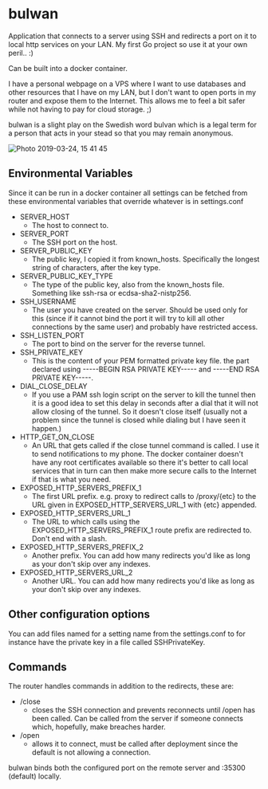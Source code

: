 # bulwan
Application that connects to a server using SSH and redirects a port on it to local http services on your LAN.
My first Go project so use it at your own peril.. :)

Can be built into a docker container.

I have a personal webpage on a VPS where I want to use databases and other resources that I have on my LAN, but I don't want to open ports in my router and expose them to the Internet. This allows me to feel a bit safer while not having to pay for cloud storage. ;)

bulwan is a slight play on the Swedish word bulvan which is a legal term for a person that acts in your stead so that you may remain anonymous.

![Photo 2019-03-24, 15 41 45](https://user-images.githubusercontent.com/948240/125592402-63053ad9-00fe-466b-a3d6-12fdd15ba960.png)

## Environmental Variables
Since it can be run in a docker container all settings can be fetched from these environmental variables that override whatever is in settings.conf

* SERVER_HOST
  - The host to connect to.
* SERVER_PORT
  - The SSH port on the host.
* SERVER_PUBLIC_KEY
  - The public key, I copied it from known_hosts. Specifically the longest string of characters, after the key type.
* SERVER_PUBLIC_KEY_TYPE
  - The type of the public key, also from the known_hosts file. Something like ssh-rsa or ecdsa-sha2-nistp256.
* SSH_USERNAME
  - The user you have created on the server. Should be used only for this (since if it cannot bind the port it will try to kill all other connections by the same user) and probably have restricted access.
* SSH_LISTEN_PORT
  - The port to bind on the server for the reverse tunnel.
* SSH_PRIVATE_KEY
  - This is the content of your PEM formatted private key file. the part declared using -----BEGIN RSA PRIVATE KEY----- and -----END RSA PRIVATE KEY-----.
* DIAL_CLOSE_DELAY
  - If you use a PAM ssh login script on the server to kill the tunnel then it is a good idea to set this delay in seconds after a dial that it will not allow closing of the tunnel. So it doesn't close itself (usually not a problem since the tunnel is closed while dialing but I have seen it happen.)
* HTTP_GET_ON_CLOSE
  - An URL that gets called if the close tunnel command is called. I use it to send notifications to my phone. The docker container doesn't have any root certificates available so there it's better to call local services that in turn can then make more secure calls to the Internet if that is what you need.
* EXPOSED_HTTP_SERVERS_PREFIX_1
  - The first URL prefix. e.g. proxy to redirect calls to /proxy/{etc} to the URL given in EXPOSED_HTTP_SERVERS_URL_1 with {etc} appended.
* EXPOSED_HTTP_SERVERS_URL_1
  - The URL to which calls using the EXPOSED_HTTP_SERVERS_PREFIX_1 route prefix are redirected to. Don't end with a slash.
* EXPOSED_HTTP_SERVERS_PREFIX_2
  - Another prefix. You can add how many redirects you'd like as long as your don't skip over any indexes.
* EXPOSED_HTTP_SERVERS_URL_2
  - Another URL. You can add how many redirects you'd like as long as your don't skip over any indexes.

## Other configuration options
You can add files named for a setting name from the settings.conf to for instance have the private key in a file called SSHPrivateKey.

## Commands
The router handles commands in addition to the redirects, these are:

* /close
  - closes the SSH connection and prevents reconnects until /open has been called. Can be called from the server if someone connects which, hopefully, make breaches harder.
* /open
  - allows it to connect, must be called after deployment since the default is not allowing a connection.

bulwan binds both the configured port on the remote server and :35300 (default) locally.

